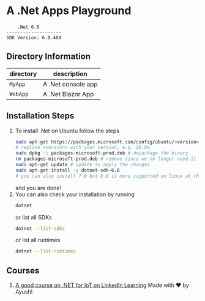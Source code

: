 # A .Net Apps Playground
```
    .Net 6.0
--------------------
SDK Version: 6.0.404
```
## Directory Information
directory|description
---------|-------------------
`MyApp`  | A .Net console app
`WebApp` | A .Net Blazor App

## Installation Steps
1. To install .Net on Ubuntu follow the steps
    ```sh
    sudo apt-get https://packages.microsoft.com/config/ubuntu/<version>/packages-microsoft-prod.deb 
    # replace <version> with your version, e.g. 20.04
    sudo dpkg -i packages-microsoft-prod.deb # depackage the binary
    rm packages-microsoft-prod.deb # remove since we no longer need it
    sudo apt-get update # update to apply the changes
    sudo apt-get install -y dotnet-sdk-6.0 
    # you can also install 7.0 but 6.0 is more supported on linux at the moment
    ```
    and you are done!
2. You can also check your installation by running
    ```sh
    dotnet
    ```
    or list all SDKs
    ```sh
    dotnet --list-sdks
    ```
    or list all runtimes
    ```sh
    dotnet --list-runtimes
    ```
## Courses
1. [A good course on .NET for IoT on LinkedIn Learning](https://www.linkedin.com/learning/introduction-to-iot-with-dot-net-core/intro-to-iot-with-dot-net-core?autoplay=true)
Made with ❤️ by Ayush!
